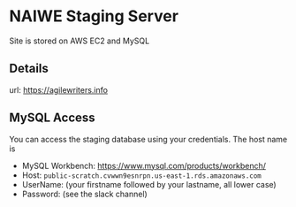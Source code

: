 # NAIWE Staging Server

Site is stored on AWS EC2 and MySQL

## Details
url: https://agilewriters.info

## MySQL Access
You can access the staging database using your credentials. The host name is
* MySQL Workbench: https://www.mysql.com/products/workbench/
* Host: `public-scratch.cvwwn9esnrpn.us-east-1.rds.amazonaws.com`
* UserName: (your firstname followed by your lastname, all lower case)
* Password: (see the slack channel)

<!--stackedit_data:
eyJoaXN0b3J5IjpbLTE2MDg3NzQ1ODddfQ==
-->